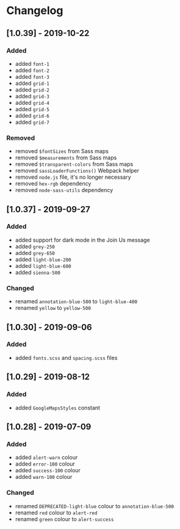 # Changelog

## [1.0.39] - 2019-10-22

### Added
- added `font-1`
- added `font-2`
- added `font-3`
- added `grid-1`
- added `grid-2`
- added `grid-3`
- added `grid-4`
- added `grid-5`
- added `grid-6`
- added `grid-7`

### Removed
- removed `$fontSizes` from Sass maps
- removed `$measurements` from Sass maps
- removed `$transparent-colors` from Sass maps
- removed `sassLoaderFunctions()` Webpack helper
- removed `node.js` file, it's no longer necessary
- removed `hex-rgb` dependency
- removed `node-sass-utils` dependency

## [1.0.37] - 2019-09-27

### Added
- added support for dark mode in the Join Us message
- added `grey-250`
- added `grey-650`
- added `light-blue-200`
- added `light-blue-600`
- added `sienna-500`

### Changed
- renamed `annotation-blue-500` to `light-blue-400`
- renamed `yellow` to `yellow-500`

## [1.0.30] - 2019-09-06

### Added
- added `fonts.scss` and `spacing.scss` files

## [1.0.29] - 2019-08-12

### Added
- added `GoogleMapsStyles` constant

## [1.0.28] - 2019-07-09

### Added
- added `alert-warn` colour
- added `error-100` colour
- added `success-100` colour
- added `warn-100` colour

### Changed
- renamed `DEPRECATED-light-blue` colour to `annotation-blue-500`
- renamed `red` colour to `alert-red`
- renamed `green` colour to `alert-success`
